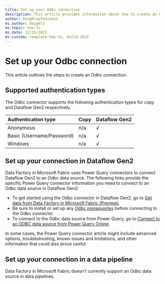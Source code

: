 ```yaml
---
title: Set up your Odbc connection
description: This article provides information about how to create an Odbc data source connection in Microsoft Fabric.
author: DougKlopfenstein
ms.author: dougklo
ms.topic: how-to
ms.date: 11/15/2023
ms.custom: template-how-to, build-2023
---
```


# Set up your Odbc connection

This article outlines the steps to create an Odbc connection.


## Supported authentication types

The Odbc connector supports the following authentication types for copy and Dataflow Gen2 respectively.  

|Authentication type |Copy |Dataflow Gen2 |
|:---|:---|:---|
|Anonymous| n/a | √ |
|Basic (Username/Password)| n/a | √ |
|Windows| n/a | √ |

## Set up your connection in Dataflow Gen2

Data Factory in Microsoft Fabric uses Power Query connectors to connect Dataflow Gen2 to an Odbc data source. The following links provide the specific Power Query connector information you need to connect to an Odbc data source in Dataflow Gen2:

- To get started using the Odbc connector in Dataflow Gen2, go to [Get data from Data Factory in Microsoft Fabric (Preview)](/power-query/where-to-get-data#get-data-from-data-factory-in-microsoft-fabric-preview).
- Be sure to install or set up any [Odbc prerequisites](/power-query/connectors/odbc#prerequisites) before connecting to the Odbc connector.
- To connect to the Odbc data source from Power Query, go to [Connect to an ODBC data source from Power Query Online](/power-query/connectors/odbc#connect-to-an-odbc-data-source-from-power-query-online).

In some cases, the Power Query connector article might include advanced options, troubleshooting, known issues and limitations, and other information that could also prove useful.

## Set up your connection in a data pipeline

Data Factory in Microsoft Fabric doesn't currently support an Odbc data source in data pipelines.
